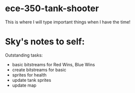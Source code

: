 # ece-350-tank-shooter
This is where I will type important things when I have the time!





# Sky's notes to self:

Outstanding tasks:
- basic bitstreams for Red Wins, Blue Wins
- create bitstreams for basic 
- sprites for health
- update tank sprites
- update map